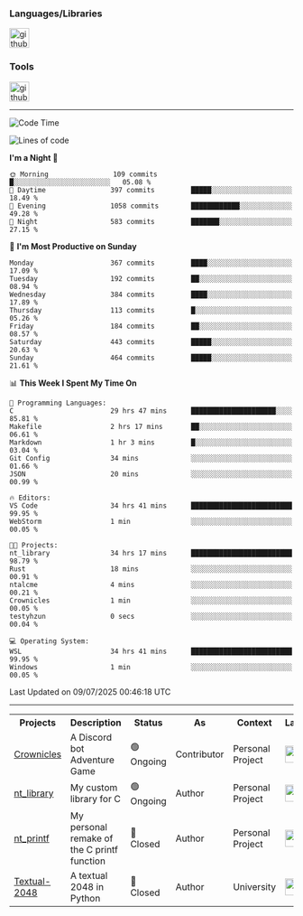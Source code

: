 <div>
    <h3>Languages/Libraries</h3>
    <img alt="github-chart" src="https://skillicons.dev/icons?i=c,py,js,ts,discordjs,html,css,md,bash" height="35px">
</div>
<div>
    <h3>Tools</h3>
    <img alt="github-chart" src="https://skillicons.dev/icons?i=discord,git,github,gitlab,vscode,webstorm,pycharm,ubuntu,pnpm,nodejs,docker" height="35px">
</div>

---
<!--START_SECTION:waka-->
![Code Time](http://img.shields.io/badge/Code%20Time-288%20hrs%2030%20mins-blue)

![Lines of code](https://img.shields.io/badge/From%20Hello%20World%20I%27ve%20Written-106.1%20thousand%20lines%20of%20code-blue)

**I'm a Night 🦉** 

```text
🌞 Morning                109 commits         █░░░░░░░░░░░░░░░░░░░░░░░░   05.08 % 
🌆 Daytime                397 commits         █████░░░░░░░░░░░░░░░░░░░░   18.49 % 
🌃 Evening                1058 commits        ████████████░░░░░░░░░░░░░   49.28 % 
🌙 Night                  583 commits         ███████░░░░░░░░░░░░░░░░░░   27.15 % 
```
📅 **I'm Most Productive on Sunday** 

```text
Monday                   367 commits         ████░░░░░░░░░░░░░░░░░░░░░   17.09 % 
Tuesday                  192 commits         ██░░░░░░░░░░░░░░░░░░░░░░░   08.94 % 
Wednesday                384 commits         ████░░░░░░░░░░░░░░░░░░░░░   17.89 % 
Thursday                 113 commits         █░░░░░░░░░░░░░░░░░░░░░░░░   05.26 % 
Friday                   184 commits         ██░░░░░░░░░░░░░░░░░░░░░░░   08.57 % 
Saturday                 443 commits         █████░░░░░░░░░░░░░░░░░░░░   20.63 % 
Sunday                   464 commits         █████░░░░░░░░░░░░░░░░░░░░   21.61 % 
```


📊 **This Week I Spent My Time On** 

```text
💬 Programming Languages: 
C                        29 hrs 47 mins      █████████████████████░░░░   85.81 % 
Makefile                 2 hrs 17 mins       ██░░░░░░░░░░░░░░░░░░░░░░░   06.61 % 
Markdown                 1 hr 3 mins         █░░░░░░░░░░░░░░░░░░░░░░░░   03.04 % 
Git Config               34 mins             ░░░░░░░░░░░░░░░░░░░░░░░░░   01.66 % 
JSON                     20 mins             ░░░░░░░░░░░░░░░░░░░░░░░░░   00.99 % 

🔥 Editors: 
VS Code                  34 hrs 41 mins      █████████████████████████   99.95 % 
WebStorm                 1 min               ░░░░░░░░░░░░░░░░░░░░░░░░░   00.05 % 

🐱‍💻 Projects: 
nt_library               34 hrs 17 mins      █████████████████████████   98.79 % 
Rust                     18 mins             ░░░░░░░░░░░░░░░░░░░░░░░░░   00.91 % 
ntalcme                  4 mins              ░░░░░░░░░░░░░░░░░░░░░░░░░   00.21 % 
Crownicles               1 min               ░░░░░░░░░░░░░░░░░░░░░░░░░   00.05 % 
testyhzun                0 secs              ░░░░░░░░░░░░░░░░░░░░░░░░░   00.04 % 

💻 Operating System: 
WSL                      34 hrs 41 mins      █████████████████████████   99.95 % 
Windows                  1 min               ░░░░░░░░░░░░░░░░░░░░░░░░░   00.05 % 
```


 Last Updated on 09/07/2025 00:46:18 UTC
<!--END_SECTION:waka-->

---
<table>
    <tr>
        <th>Projects</th>
        <th>Description</th>
        <th>Status</th>
        <th>As</th>
        <th>Context</th>
        <th>Language</th>
    </tr>
    <tr>
        <td>
            <a href="https://github.com/Crownicles/Crownicles">Crownicles</a>
        </td>
        <td>
            A Discord bot Adventure Game
        </td>
        <td>
            🟢 Ongoing
        </td>
        <td>
            Contributor
        </td>
        <td>
            Personal Project
        </td>
        <td>
            <img alt="ts icon" src="https://skillicons.dev/icons?i=ts" height="30px">
        </td>
    </tr>
    <tr>
        <td>
            <a href="https://github.com/Ntalcme/nt_library">nt_library</a>
        </td>
        <td>
            My custom library for C
        </td>
        <td>
            🟢 Ongoing
        </td>
        <td>
            Author
        </td>
        <td>
            Personal Project
        </td>
        <td>
            <img alt="ts icon" src="https://skillicons.dev/icons?i=c" height="30px">
        </td>
    <tr>
        <td>
            <a href="https://github.com/Ntalcme/nt_printf">nt_printf</a>
        </td>
        <td>
             My personal remake of the C printf function 
        </td>
        <td>
            🔴 Closed
        </td>
        <td>
            Author
        </td>
        <td>
            Personal Project
        </td>
        <td>
            <img alt="ts icon" src="https://skillicons.dev/icons?i=c" height="30px">
        </td>
    </tr>
    <tr>
        <td>
            <a href="https://github.com/Ntalcme/Textual-2048">Textual-2048</a>
        </td>
        <td>
             A textual 2048 in Python
        </td>
        <td>
            🔴 Closed
        </td>
        <td>
            Author
        </td>
        <td>
            University
        </td>
        <td>
            <img alt="ts icon" src="https://skillicons.dev/icons?i=py" height="30px">
        </td>
    </tr>
</table>
